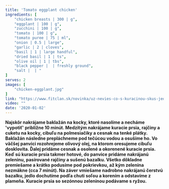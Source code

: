 ```yaml
---
title: 'Tomato eggplant chicken'
ingredients: [
    "chicken breasts | 300 | g",
    "eggplant | 100 | g",
    "zucchini | 100 | g",
    "tomato | 100 | g",
    "tomato puree | 75 | ml",
    "onion | 0.5 | large",
    "garlic | 2 | cloves",
    "basil | 1 | large handful",
    "dried basil | 1 | ts",
    "olive oil | 1 | tbs",
    "black pepper |  | freshly ground",
    "salt |  | "
]
serves: 2
images: [
    "chicken-eggplant.jpg"
]
link: "https://www.fitclan.sk/novinka/uz-nevies-co-s-kuracinou-skus-jednoduche-kuracie-prsia-so-sezonnou-zeleninou-recept?utm_campaign=later-linkinbio-fitclan&utm_content=later-19749071&utm_medium=social&utm_source=linkin.bio"
video: ""
date: '2020-01-02'
---
```


**Najskôr nakrájame baklažán na kocky, ktoré nasolíme a necháme 'vypotiť' približne 10 minút. Medzitým nakrájame kuracie prsia, rajčiny a cuketu na kocky, cibuľu na polmesiačiky a cesnak na tenké plátky. Baklažán následne prepláchneme pod tečúcou vodou a osušíme ho. Vo väčšej panvici rozohrejeme olivový olej, na ktorom oresujeme cibuľu dosklovita. Ďalej pridáme cesnak a osolené a okorenené kuracie prsia. Keď sú kuracie prsia takmer hotové, do panvice pridáme nakrájanú zeleninu, pasírované rajčiny a sušenú bazalku. Všetko dôkladne premiešame a krátko podusíme pod pokrievkou, až kým zelenina nezmäkne (cca 7 minút). Na záver vmiešame nadrobno nakrájanú čerstvú bazalku, jedlo dochutíme podľa chuti soľou a korením a odstavíme z plameňa. Kuracie prsia so sezónnou zeleninou podávame s ryžou.**